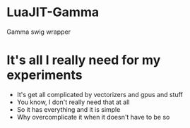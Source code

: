 # LuaJIT-Gamma
Gamma swig wrapper 

# It's all I really need for my experiments
* It's get all complicated by vectorizers and gpus and stuff
* You know, I don't really need that at all
* So it has everything and it is simple
* Why overcomplicate it when it doesn't have to be so
